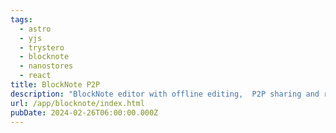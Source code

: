 ```yaml
---
tags:
  - astro
  - yjs
  - trystero
  - blocknote
  - nanostores
  - react
title: BlockNote P2P
description: "BlockNote editor with offline editing,  P2P sharing and realtime collaboration"
url: /app/blocknote/index.html
pubDate: 2024-02-26T06:00:00.000Z
---
```

